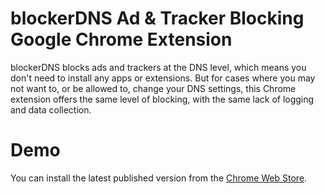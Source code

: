 # blockerDNS Ad & Tracker Blocking Google Chrome Extension
blockerDNS blocks ads and trackers at the DNS level, which means you don't need to install any apps or extensions. But for cases where you may not want to, or be allowed to, change your DNS settings, this Chrome extension offers the same level of blocking, with the same lack of logging and data collection.

# Demo
You can install the latest published version from the [Chrome Web Store](https://chrome.google.com/webstore/detail/blockerdns-ad-tracker-blo/hnbnabjejnidmgpndhgcgmbhadhnicha).


